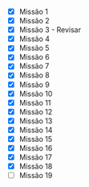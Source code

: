  - [x] Missão 1
 - [x] Missão 2
 - [x] Missão 3 - Revisar
 - [x] Missão 4
 - [x] Missão 5
 - [x] Missão 6
 - [x] Missão 7
 - [x] Missão 8
 - [x] Missão 9
 - [x] Missão 10
 - [x] Missão 11
 - [x] Missão 12
 - [x] Missão 13
 - [x] Missão 14
 - [x] Missão 15
 - [x] Missão 16
 - [x] Missão 17
 - [x] Missão 18
 - [ ] Missão 19
